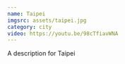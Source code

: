 ```yaml
---
name: Taipei
imgsrc: assets/taipei.jpg
category: city
video: https://youtu.be/98cTfiavWNA
---
```

A description for Taipei